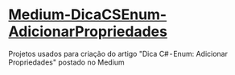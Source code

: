 # [Medium-DicaCSEnum-AdicionarPropriedades](https://medium.com/@gustavo.dq.27/dica-c-enum-adicionar-propriedades-7110ad3c830b)
Projetos usados para criação do artigo "Dica C# - Enum: Adicionar Propriedades" postado no Medium
